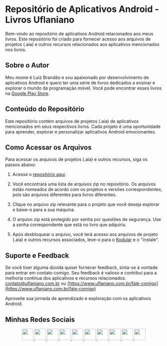 # Repositório de Aplicativos Android - Livros Uflaniano

Bem-vindo ao repositório de aplicativos Android relacionados aos meus livros. Este repositório foi criado para fornecer acesso aos arquivos de projetos (.aia) e outros recursos relacionados aos aplicativos mencionados nos livros.

## Sobre o Autor

Meu mome é Luiz Brandão e sou apaixonado por desenvolvimento de aplicativos Android e quero ter uma série de livros dedicados a ensinar e explorar o mundo da programação móvel. Você pode encontrar esses livros na [Google Play Store](https://lnkd.in/d-rFskid).

## Conteúdo do Repositório

Este repositório contém arquivos de projetos (.aia) de aplicativos mencionados em seus respectivos livros. Cada projeto é uma oportunidade para aprender, explorar e personalizar aplicativos Android emocionantes.

## Como Acessar os Arquivos

Para acessar os arquivos de projetos (.aia) e outros recursos, siga os passos abaixo:

1. Acesse o [repositório aqui](https://github.com/zolpy/kodular.zip).

2. Você encontrará uma lista de arquivos zip no repositório. Os arquivos estão nomeados de acordo com os projetos e versões correspondentes, pois são arquivos diferentes para livros diferentes.

3. Clique no arquivo zip relevante para o projeto que você deseja explorar e baixe-o para a sua máquina.

4. O arquivo zip está protegido por senha por questões de segurança. Use a senha correspondente que está no livro que adquiriu. 

5. Após desbloquear o arquivo, você terá acesso aos arquivos de projeto (.aia) e outros recursos associados, leve-o para o [Kodular](https://c.kodular.io/) e o "instale".

## Suporte e Feedback

Se você tiver alguma dúvida quiser fornecer feedback, sinta-se à vontade para entrar em contato comigo. Seu feedback é valioso e contribui para a melhoria contínua dos aplicativos e recursos relacionados. [contato@uflaniano.com.br](contato@uflaniano.com.br) ou [https://www.uflaniano.com.br/fale-comigo](https://www.uflaniano.com.br/fale-comigo)

Aproveite sua jornada de aprendizado e exploração com os aplicativos Android.

## Minhas Redes Sociais 

<div style="text-align: center">
<a href="http://buscatextual.cnpq.br/buscatextual/visualizacv.do?id=K4817683Y6"><img width="36" height="36" src="https://cdn2.iconfinder.com/data/icons/bitsies/128/EditDocument-512.png" alt=""> </a>
<a href="https://github.com/zolpy"><img width="36" height="36" src="https://cdn3.iconfinder.com/data/icons/social-media-2169/24/social_media_social_media_logo_github_2-512.png" alt=""> </a>
<a href="https://www.linkedin.com/in/luiz-carlos-brand%C3%A3o-junior-605b94b1/"><img width="36" height="36" src="https://cdn2.iconfinder.com/data/icons/social-media-2285/512/1_Linkedin_unofficial_colored_svg-512.png" alt=""> </a>
<a href="https://twitter.com/uflaniano"><img width="36" height="36" src="https://cdn2.iconfinder.com/data/icons/social-media-2285/512/1_Twitter3_colored_svg-512.png" alt=""> </a>
<a href="https://www.facebook.com/uflaniano"><img width="36" height="36" src="https://cdn1.iconfinder.com/data/icons/logotypes/32/square-facebook-512.png" alt=""> </a>
<a href="https://www.instagram.com/uflaniano/"><img width="36" height="36" src="https://cdn2.iconfinder.com/data/icons/social-media-applications/64/social_media_applications_3-instagram-512.png" alt=""> </a>
<a href="https://br.pinterest.com/uflaniano/"><img width="36" height="36" src="https://cdn2.iconfinder.com/data/icons/2018-social-media-app-logos/1000/2018_social_media_popular_app_logo_pinterest-512.png" alt=""> </a>
<a href="https://www.tiktok.com/@uflaniano"><img width="36" height="36" src="https://cdn4.iconfinder.com/data/icons/logos-brands-in-colors/2840/tiktok-logo-512.png" alt=""> </a>
<a href="https://www.youtube.com/channel/UCc6XH0e8US45u5IkoF6Ul0A"><img width="36" height="36" src="https://cdn4.iconfinder.com/data/icons/socialcones/508/YouTube-512.png" alt=""> </a>
<a href="https://hub.docker.com/u/uflaniano"><img width="36" height="36" src="https://cdn3.iconfinder.com/data/icons/social-media-2169/24/social_media_social_media_logo_docker-512.png" alt=""> </a>
</div>
